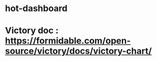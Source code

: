 # hot-dashboard
# Victory doc : https://formidable.com/open-source/victory/docs/victory-chart/

<!-- N'oubliez pas d'importer tous les éléments de victory ! 
